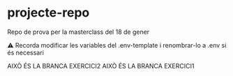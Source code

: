 # projecte-repo

Repo de prova per la masterclass del 18 de gener

⚠ Recorda modificar les variables del .env-template i renombrar-lo a .env si és necessari

AIXÒ ÉS LA BRANCA EXERCICI2
AIXÒ ÉS LA BRANCA EXERCICI1
